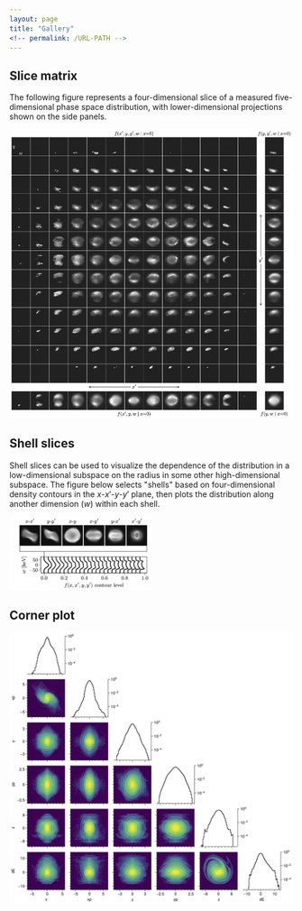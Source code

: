 ```yaml
---
layout: page
title: "Gallery"
<!-- permalink: /URL-PATH -->
---
```



## Slice matrix

The following figure represents a four-dimensional slice of a measured five-dimensional phase space distribution, with lower-dimensional projections shown on the side panels.

![](docs/figures/slice_matrix.png)


## Shell slices
Shell slices can be used to visualize the dependence of the distribution in a low-dimensional subspace on the radius in some other high-dimensional subspace. The figure below selects "shells" based on four-dimensional density contours in the $x$-$x'$-$y$-$y'$ plane, then plots the distribution along another dimension ($w$) within each shell.

<img src="figures/shell_slice.png" width="50%">


## Corner plot
![](examples/figures/corner_log.png)

